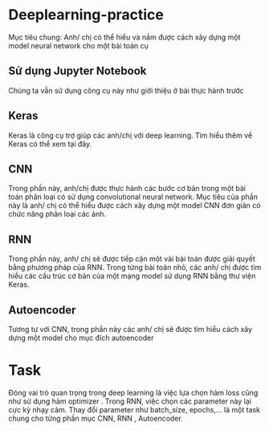 # Deeplearning-practice

Mục tiêu chung: Anh/ chị có thể hiểu và nắm được cách xây dựng một model neural network cho một bài toán cụ 

## Sử dụng Jupyter Notebook

Chúng ta vẫn sử dụng công cụ này như giới thiệu ở bài thực hành trước

## Keras

Keras là công cụ trợ giúp các anh/chị với deep learning. Tìm hiểu thêm về Keras có thể xem tại đây.

## CNN

Trong phần này, anh/chị được thực hành các bước cơ bản trong một bài toán phân loại có sử dụng convolutional neural network. Mục tiêu của phần này là anh/ chị có thể hiểu được cách xây dựng một model CNN đơn giản có chức năng phân loại các ảnh.

## RNN

Trong phần này, anh/ chị sẽ được tiếp cận một vài bài toán được giải quyết bằng phương pháp của RNN. Trong từng bài toán nhỏ, các anh/ chị được tìm hiểu các cấu trúc cơ bản của một mạng model sử dụng RNN bằng thư viện Keras.

## Autoencoder

Tương tự với CNN, trong phần này các anh/ chị sẽ được tìm hiểu cách xây dựng một model cho mục đích autoencoder

# Task 
Đóng vai trò quan trọng trong deep learning là việc lựa chọn hàm loss cũng như sử dụng hàm optimizer . Trong RNN, việc chọn các parameter này lại cực kỳ nhạy cảm. Thay đổi parameter như batch_size, epochs,... là một task chung cho từng phần mục CNN, RNN , Autoencoder.
